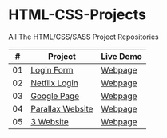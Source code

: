 # HTML-CSS-Projects

All The HTML/CSS/SASS Project Repositories

|  #  | Project                                                                                 | Live Demo                                                           |
| :-: | --------------------------------------------------------------------------------------- | ------------------------------------------------------------------- |
| 01  | [Login Form](https://github.com/cansuyilmazz/Login-Page)                                | [Webpage](https://cansuyilmazz.github.io/Login-Page/)               |
| 02  | [Netflix Login](https://github.com/cansuyilmazz/netflixPage)                            | [Webpage](https://cansuyilmazz.github.io/netflixPage/)              |
| 03  | [Google Page](https://github.com/cansuyilmazz/Google-Landing-Page)                      | [Webpage](https://cansuyilmazz.github.io/Google-Landing-Page/)      |
| 04  | [Parallax Website](https://github.com/cansuyilmazz/parallax)                            | [Webpage](https://cansuyilmazz.github.io/parallax/)                 |
| 05  | [3 Website](https://github.com/cansuyilmazz/3-Website)                                  | [Webpage](https://cansuyilmazz.github.io/3-Website/)                |
